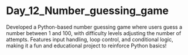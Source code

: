 # Day_12_Number_guessing_game
Developed a Python-based number guessing game where users guess a number between 1 and 100, with difficulty levels adjusting the number of attempts. Features input handling, loop control, and conditional logic, making it a fun and educational project to reinforce Python basics!
